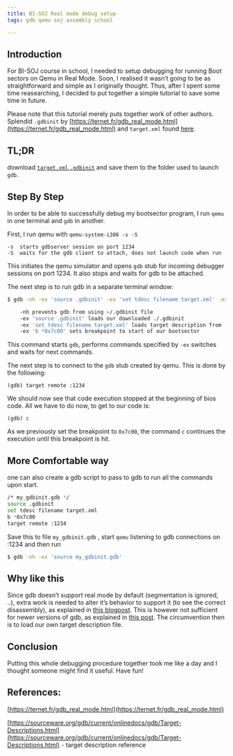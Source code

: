 ```yaml
---
title: BI-SOJ Real mode debug setup
tags: gdb qemu soj assembly school

---
```


## Introduction

For BI-SOJ course in school, I needed to setup debugging for running Boot sectors on Qemu in Real Mode. Soon, I realised it wasn’t going to be as straightforward and simple as I originally thought. Thus, after I spent some time reasearching, I decided to put together a simple tutorial to save some time in future.

Please note that this tutorial merely puts together work of other authors. Splendid `.gdbinit` by [https://ternet.fr/gdb_real_mode.html](https://ternet.fr/gdb_real_mode.html) and `target.xml` found [here](https://gist.githubusercontent.com/MatanShahar/1441433e19637cf1bb46b1aa38a90815/raw/2687fb5daf60cf6aa8435efc8450d89f1ccf2205etarget.xml).
<!--more-->

## TL;DR

download [`target.xml`](https://gist.githubusercontent.com/MatanShahar/1441433e19637cf1bb46b1aa38a90815/raw/2687fb5daf60cf6aa8435efc8450d89f1ccf2205/target.xml),[`.gdbinit`](https://github.com/mhugo/gdb_init_real_mode) and save them to the folder used to launch `gdb`.

## Step By Step

In order to be able to successfully debug my bootsector program, I run `qemu` in one terminal and `gdb` in another.

First, I run qemu with `qemu-system-i386 -s -S`

```
-s  starts gdbserver session on port 1234
-S  waits for the gdb client to attach, does not launch code when run
```
This initiates the qemu simulator and opens `gdb` stub for incoming debugger sessions on port 1234. It also stops and waits for gdb to be attached.

The next step is to run gdb in a separate terminal window:

```bash
$ gdb -nh -ex 'source .gdbinit' -ex 'set tdesc filename target.xml' -ex 'b *0x7c00'
```

```bash
	-nh prevents gdb from using ~/.gdbinit file 
	-ex 'source .gdbinit' loads our downloaded ./.gdbinit 
	-ex 'set tdesc filename target.xml' loads target description from ./target.xml 
	-ex 'b *0x7c00' sets breakpoint to start of our bootsector
```
This command starts `gdb`, performs commands specified by `-ex` switches and waits for next commands.

The next step is to connect to the `gdb` stub created by qemu. This is done by the following:

```
(gdb) target remote :1234
```

We should now see that code execution stopped at the beginning of bios code. All we have to do now, to get to our code is:

```
(gdb) c
```
As we previously set the breakpoint to `0x7c00`, the command `c` continues the execution until this breakpoint is hit.

## More Comfortable way

one can also create a gdb script to pass to gdb to run all the commands upon start.

```bash
/* my_gdbinit.gdb */
source .gdbinit
set tdesc filename target.xml
b *0x7c00
target remote :1234
```

Save this to file `my_gdbinit.gdb` , start `qemu` listening to gdb connections on :1234 and then run 

```bash
$ gdb -nh -ex 'source my_gdbinit.gdb'  
```

## Why like this

Since gdb doesn’t support real mode by default (segmentation is ignored, ..), extra work is needed to alter it’s behavior to support it (to see the correct disassembly), as explained in [this blogpost](https://ternet.fr/gdb_real_mode.html). This is however not sufficient for newer versions of gdb, as explained in [this post](https://www.bountysource.com/issues/55548690-set-architecture-i8068-has-no-effect-on-disassembly). The circumvention then is to load our own target description file.

## Conclusion

Putting this whole debugging procedure together took me like a day and I thought someone might find it useful. Have fun!

## References:
[https://ternet.fr/gdb_real_mode.html](https://ternet.fr/gdb_real_mode.html)

[https://sourceware.org/gdb/current/onlinedocs/gdb/Target-Descriptions.html](https://sourceware.org/gdb/current/onlinedocs/gdb/Target-Descriptions.html) - target description reference